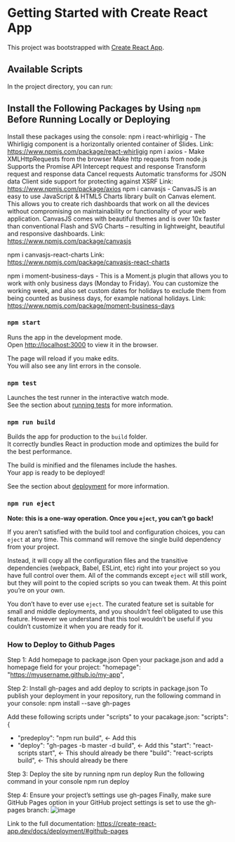 # Getting Started with Create React App

This project was bootstrapped with [Create React App](https://github.com/facebook/create-react-app).

## Available Scripts

In the project directory, you can run:

## Install the Following Packages by Using `npm` Before Running Locally or Deploying
Install these packages using the console:
npm i react-whirligig - The Whirligig component is a horizontally oriented container of Slides. Link: https://www.npmjs.com/package/react-whirligig
npm i axios - Make XMLHttpRequests from the browser
              Make http requests from node.js
              Supports the Promise API
              Intercept request and response
              Transform request and response data
              Cancel requests
              Automatic transforms for JSON data
              Client side support for protecting against XSRF
              Link: https://www.npmjs.com/package/axios
npm i canvasjs - CanvasJS is an easy to use JavaScript & HTML5 Charts library built on Canvas element. This allows you to create rich dashboards that work on all the devices without compromising on maintainability or functionality of your web application. CanvasJS comes with beautiful themes and is over 10x faster than conventional Flash and SVG Charts – resulting in lightweight, beautiful and responsive dashboards. Link: https://www.npmjs.com/package/canvasjs

npm i canvasjs-react-charts Link: https://www.npmjs.com/package/canvasjs-react-charts

npm i moment-business-days - This is a Moment.js plugin that allows you to work with only business days (Monday to Friday). You can customize the working week, and also set custom dates for holidays to exclude them from being counted as business days, for example national holidays. Link: https://www.npmjs.com/package/moment-business-days

### `npm start`

Runs the app in the development mode.\
Open [http://localhost:3000](http://localhost:3000) to view it in the browser.

The page will reload if you make edits.\
You will also see any lint errors in the console.

### `npm test`

Launches the test runner in the interactive watch mode.\
See the section about [running tests](https://facebook.github.io/create-react-app/docs/running-tests) for more information.

### `npm run build`

Builds the app for production to the `build` folder.\
It correctly bundles React in production mode and optimizes the build for the best performance.

The build is minified and the filenames include the hashes.\
Your app is ready to be deployed!

See the section about [deployment](https://facebook.github.io/create-react-app/docs/deployment) for more information.

### `npm run eject`

**Note: this is a one-way operation. Once you `eject`, you can’t go back!**

If you aren’t satisfied with the build tool and configuration choices, you can `eject` at any time. This command will remove the single build dependency from your project.

Instead, it will copy all the configuration files and the transitive dependencies (webpack, Babel, ESLint, etc) right into your project so you have full control over them. All of the commands except `eject` will still work, but they will point to the copied scripts so you can tweak them. At this point you’re on your own.

You don’t have to ever use `eject`. The curated feature set is suitable for small and middle deployments, and you shouldn’t feel obligated to use this feature. However we understand that this tool wouldn’t be useful if you couldn’t customize it when you are ready for it.

### How to Deploy to Github Pages

Step 1: Add homepage to package.json
Open your package.json and add a homepage field for your project:
    "homepage": "https://myusername.github.io/my-app",
    
Step 2: Install gh-pages and add deploy to scripts in package.json
To publish your deployment in your repository, run the following command in your console:
  npm install --save gh-pages
 
Add these following scripts under "scripts" to your pacakage.json:
    "scripts": {
+   "predeploy": "npm run build", <- Add this
+   "deploy": "gh-pages -b master -d build", <- Add this
    "start": "react-scripts start", <- This should already be there
    "build": "react-scripts build", <- This should already be there
    
Step 3: Deploy the site by running npm run deploy
Run the following command in your console
  npm run deploy
  
Step 4: Ensure your project’s settings use gh-pages
Finally, make sure GitHub Pages option in your GitHub project settings is set to use the gh-pages branch:
![image](https://user-images.githubusercontent.com/48028938/143660936-23e780a2-abc5-4d2b-a9e6-0b837ea6ce9c.png)


Link to the full documentation: https://create-react-app.dev/docs/deployment/#github-pages
